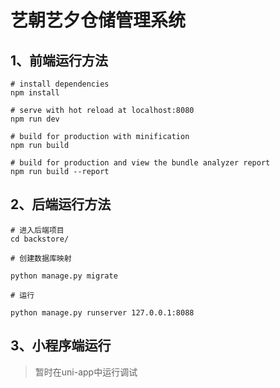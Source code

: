 # 艺朝艺夕仓储管理系统

## 1、前端运行方法

```
# install dependencies
npm install

# serve with hot reload at localhost:8080
npm run dev

# build for production with minification
npm run build

# build for production and view the bundle analyzer report
npm run build --report

```

## 2、后端运行方法

```
# 进入后端项目
cd backstore/

# 创建数据库映射

python manage.py migrate

# 运行

python manage.py runserver 127.0.0.1:8088

```

## 3、小程序端运行

> 暂时在uni-app中运行调试
